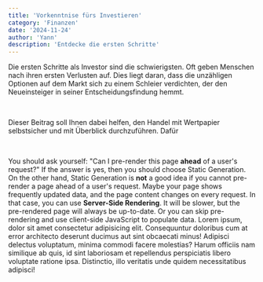 ```yaml
---
title: 'Vorkenntnise fürs Investieren'
category: 'Finanzen'
date: '2024-11-24'
author: 'Yann'
description: 'Entdecke die ersten Schritte'
---
```


Die ersten Schritte als Investor sind die schwierigsten. Oft geben Menschen nach ihren ersten Verlusten auf. Dies liegt daran, dass die unzähligen Optionen auf dem Markt sich zu einem Schleier verdichten, der den Neueinsteiger in seiner Entscheidungsfindung hemmt.

&nbsp;

Dieser Beitrag soll Ihnen dabei helfen, den Handel mit Wertpapier selbstsicher und mit Überblick durchzuführen. Dafür  
  

&nbsp;

You should ask yourself: "Can I pre-render this page **ahead** of a user's request?" If the answer is yes, then you should choose Static Generation.
On the other hand, Static Generation is **not** a good idea if you cannot pre-render a page ahead of a user's request. Maybe your page shows frequently updated data, and the page content changes on every request.
In that case, you can use **Server-Side Rendering**. It will be slower, but the pre-rendered page will always be up-to-date. Or you can skip pre-rendering and use client-side JavaScript to populate data. Lorem ipsum, dolor sit amet consectetur adipisicing elit. Consequuntur doloribus cum at error architecto deserunt ducimus aut sint obcaecati minus! Adipisci delectus voluptatum, minima commodi facere molestias? Harum officiis nam similique ab quis, id sint laboriosam et repellendus perspiciatis libero voluptate ratione ipsa. Distinctio, illo veritatis unde quidem necessitatibus adipisci!